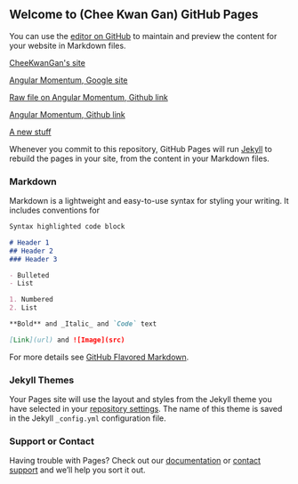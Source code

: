 ## Welcome to (Chee Kwan Gan) GitHub Pages

You can use the [editor on GitHub](https://github.com/ihpcganck/cheekwang.github.io/edit/master/index.md) to maintain and preview the content for your website in Markdown files.

[CheeKwanGan's site](https://sites.google.com/view/cheekwangan/home) 

[Angular Momentum, Google site](https://sites.google.com/view/cheekwangan/test-page?authuser=0)

[Raw file on Angular Momentum, Github link](https://github.com/ihpcganck/Another-test/blob/master/gg.html)

[Angular Momentum, Github link](https://htmlpreview.github.io/?https://github.com/ihpcganck/Another-test/blob/master/gg.html)

[A new stuff](https://htmlpreview.github.io/?https://github.com/bartaz/impress.js/blob/master/index.html)

Whenever you commit to this repository, GitHub Pages will run [Jekyll](https://jekyllrb.com/) to rebuild the pages in your site, from the content in your Markdown files.

### Markdown

Markdown is a lightweight and easy-to-use syntax for styling your writing. It includes conventions for

```markdown
Syntax highlighted code block

# Header 1
## Header 2
### Header 3

- Bulleted
- List

1. Numbered
2. List

**Bold** and _Italic_ and `Code` text

[Link](url) and ![Image](src)
```

For more details see [GitHub Flavored Markdown](https://guides.github.com/features/mastering-markdown/).

### Jekyll Themes

Your Pages site will use the layout and styles from the Jekyll theme you have selected in your [repository settings](https://github.com/ihpcganck/cheekwang.github.io/settings). The name of this theme is saved in the Jekyll `_config.yml` configuration file.

### Support or Contact

Having trouble with Pages? Check out our [documentation](https://help.github.com/categories/github-pages-basics/) or [contact support](https://github.com/contact) and we’ll help you sort it out.

<html>
<head> <title></title> 
<meta charset="UTF-8" /> 
<meta name="generator" content="TeX4ht (http://www.cse.ohio-state.edu/~gurari/TeX4ht/)" /> 
<link rel="stylesheet" type="text/css" href="angularmomentum.css" /> 
<script type="text/javascript" 
src="http://cdn.mathjax.org/mathjax/latest/MathJax.js?config=TeX-AMS-MML_HTMLorMML" 
></script> 
<style type="text/css">
.MathJax_MathML {text-indent: 0;}
</style> 
</head><body 
>
  </html>

